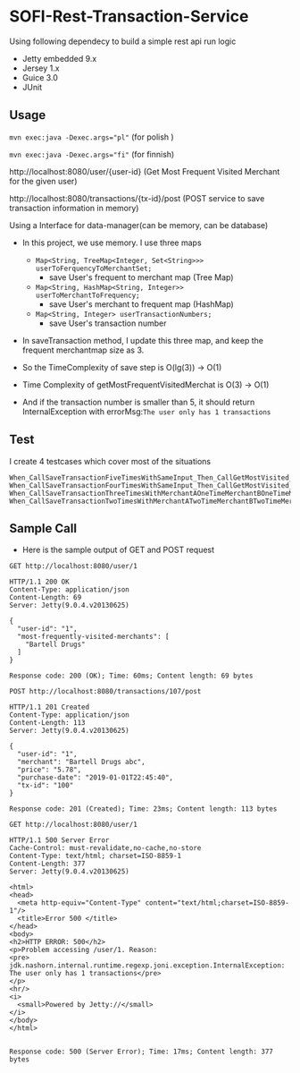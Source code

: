 SOFI-Rest-Transaction-Service
==========================

Using following dependecy to build a simple rest api run logic
- Jetty embedded 9.x
- Jersey 1.x
- Guice 3.0
- JUnit


## Usage

`mvn exec:java -Dexec.args="pl"`
(for polish )

`mvn exec:java -Dexec.args="fi"`
(for finnish)

http://localhost:8080/user/{user-id} 
(Get Most Frequent Visited Merchant for the given user)

http://localhost:8080/transactions/{tx-id}/post
(POST service to save transaction information in memory)


Using a Interface for data-manager(can be memory, can be database)
- In this project, we use memory. I use three maps 
  - ``Map<String, TreeMap<Integer, Set<String>>> userToFerquencyToMerchantSet;`` 
     - save User's frequent to merchant map (Tree Map)
  - ``Map<String, HashMap<String, Integer>> userToMerchantToFrequency;``
     - save User's merchant to frequent map (HashMap)
  - ``Map<String, Integer> userTransactionNumbers;``
     - save User's transaction number
- In saveTransaction method, I update this three map, and keep the frequent merchantmap size as 3.
- So the TimeComplexity of  save step is O(lg(3)) -> O(1)
- Time Complexity of getMostFrequentVisitedMerchat is O(3) -> O(1)

- And if the transaction number is smaller than 5, it should return InternalException with errorMsg:``The user only has 1 transactions``


## Test

I create 4 testcases which cover most of the situations
```$xslt
When_CallSaveTransactionFiveTimesWithSameInput_Then_CallGetMostVisited_Expected_ListWithOneElement
When_CallSaveTransactionFourTimesWithSameInput_Then_CallGetMostVisited_Expected_InternalException
When_CallSaveTransactionThreeTimesWithMerchantAOneTimeMerchantBOneTimeMerchantC_Then_CallGetMostVisited_Expected_ListOfMerchantABC
When_CallSaveTransactionTwoTimesWithMerchantATwoTimeMerchantBTwoTimeMerchantCOneTimeMerchantD_Then_CallGetMostVisited_Expected_ListOfMerchantABC

```
## Sample Call
- Here is the sample output of GET and POST request
                       
                       
```$xslt
GET http://localhost:8080/user/1

HTTP/1.1 200 OK
Content-Type: application/json
Content-Length: 69
Server: Jetty(9.0.4.v20130625)

{
  "user-id": "1",
  "most-frequently-visited-merchants": [
    "Bartell Drugs"
  ]
}

Response code: 200 (OK); Time: 60ms; Content length: 69 bytes
```
```$xslt
POST http://localhost:8080/transactions/107/post

HTTP/1.1 201 Created
Content-Type: application/json
Content-Length: 113
Server: Jetty(9.0.4.v20130625)

{
  "user-id": "1",
  "merchant": "Bartell Drugs abc",
  "price": "5.78",
  "purchase-date": "2019-01-01T22:45:40",
  "tx-id": "100"
}

Response code: 201 (Created); Time: 23ms; Content length: 113 bytes
```
```$xslt
GET http://localhost:8080/user/1

HTTP/1.1 500 Server Error
Cache-Control: must-revalidate,no-cache,no-store
Content-Type: text/html; charset=ISO-8859-1
Content-Length: 377
Server: Jetty(9.0.4.v20130625)

<html>
<head>
  <meta http-equiv="Content-Type" content="text/html;charset=ISO-8859-1"/>
  <title>Error 500 </title>
</head>
<body>
<h2>HTTP ERROR: 500</h2>
<p>Problem accessing /user/1. Reason:
<pre>    jdk.nashorn.internal.runtime.regexp.joni.exception.InternalException: The user only has 1 transactions</pre>
</p>
<hr/>
<i>
  <small>Powered by Jetty://</small>
</i>
</body>
</html>


Response code: 500 (Server Error); Time: 17ms; Content length: 377 bytes
```

